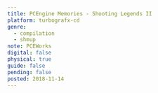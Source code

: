 ```yaml
---
title: PCEngine Memories - Shooting Legends II
platform: turbografx-cd
genre:
  - compilation
  - shmup
note: PCEWorks
digital: false
physical: true
guide: false
pending: false
posted: 2018-11-14
---
```

